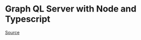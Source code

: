 # Graph QL Server with Node and Typescript

[Source](https://www.newline.co/courses/the-newline-guide-to-building-your-first-graphql-server-with-node-and-typescript/welcome)


